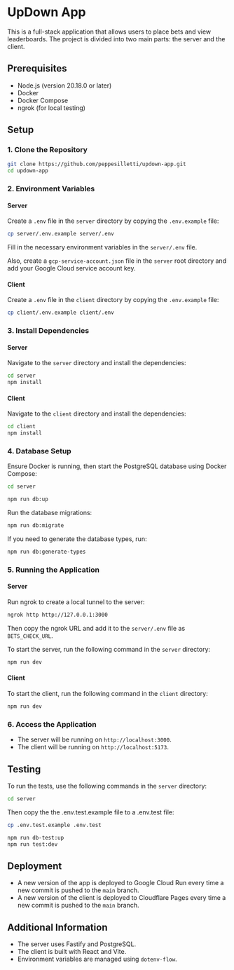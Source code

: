 # UpDown App

This is a full-stack application that allows users to place bets and view leaderboards. The project is divided into two main parts: the server and the client.

## Prerequisites

- Node.js (version 20.18.0 or later)
- Docker
- Docker Compose
- ngrok (for local testing)

## Setup

### 1. Clone the Repository

```bash
git clone https://github.com/peppesilletti/updown-app.git
cd updown-app
```

### 2. Environment Variables

#### Server

Create a `.env` file in the `server` directory by copying the `.env.example` file:

```bash
cp server/.env.example server/.env
```

Fill in the necessary environment variables in the `server/.env` file.

Also, create a `gcp-service-account.json` file in the `server` root directory and add your Google Cloud service account key.

#### Client

Create a `.env` file in the `client` directory by copying the `.env.example` file:

```bash
cp client/.env.example client/.env
```

### 3. Install Dependencies

#### Server

Navigate to the `server` directory and install the dependencies:

```bash
cd server
npm install
```

#### Client

Navigate to the `client` directory and install the dependencies:

```bash
cd client
npm install
```

### 4. Database Setup

Ensure Docker is running, then start the PostgreSQL database using Docker Compose:

```bash
cd server
```

```bash
npm run db:up
```

Run the database migrations:

```bash
npm run db:migrate
```

If you need to generate the database types, run:

```bash
npm run db:generate-types
```

### 5. Running the Application

#### Server

Run ngrok to create a local tunnel to the server:

```bash
ngrok http http://127.0.0.1:3000
```

Then copy the ngrok URL and add it to the `server/.env` file as `BETS_CHECK_URL`.

To start the server, run the following command in the `server` directory:

```bash
npm run dev
```

#### Client

To start the client, run the following command in the `client` directory:

```bash
npm run dev
```

### 6. Access the Application

- The server will be running on `http://localhost:3000`.
- The client will be running on `http://localhost:5173`.

## Testing

To run the tests, use the following commands in the `server` directory:

```bash
cd server
```

Then copy the the .env.test.example file to a .env.test file:

```bash
cp .env.test.example .env.test
```

```bash
npm run db-test:up
npm run test:dev
```

## Deployment

- A new version of the app is deployed to Google Cloud Run every time a new commit is pushed to the `main` branch.
- A new version of the client is deployed to Cloudflare Pages every time a new commit is pushed to the `main` branch.

## Additional Information

- The server uses Fastify and PostgreSQL.
- The client is built with React and Vite.
- Environment variables are managed using `dotenv-flow`.
